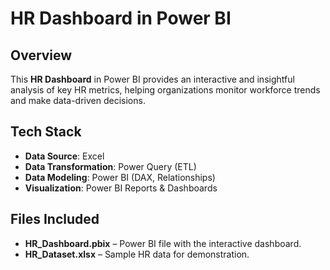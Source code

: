 # HR Dashboard in Power BI

## Overview
This **HR Dashboard** in Power BI provides an interactive and insightful analysis of key HR metrics, helping organizations monitor workforce trends and make data-driven decisions.

## Tech Stack
- **Data Source**: Excel
- **Data Transformation**: Power Query (ETL)
- **Data Modeling**: Power BI (DAX, Relationships)
- **Visualization**: Power BI Reports & Dashboards

##  Files Included
- **HR_Dashboard.pbix** – Power BI file with the interactive dashboard.
- **HR_Dataset.xlsx** – Sample HR data for demonstration.


